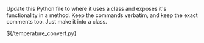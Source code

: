 Update this Python file to where it uses a class and exposes it's functionality in a method. Keep the commands verbatim, and keep the exact comments too. Just make it into a class.

${/temperature_convert.py}
